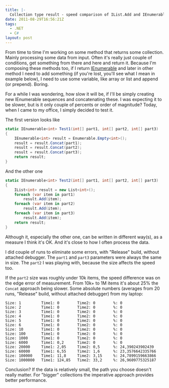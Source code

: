 ```yaml
---
title: |-
  Collection type result - speed comparison of IList.Add and IEnumerable.Concat
date: 2011-08-29T16:56:21Z
tags:
  - .NET
  - C#
layout: post
---
```

From time to time I'm working on some method that returns some collection. Mainly processing some data from input. Often it's really just couple of conditions, get something from there and here and return it. Because I'm composing these methods too, if I return [IEnumerable<T>][1] and later in other method I need to add something (if you're lost, you'll see what I mean in example below), I need to use some variable, like array or list and append (or prepend). Boring.

For a while I was wondering, how slow it will be, if I'll be simply creating new IEnumerable sequences and concatenating these. I was expecting it to be slower, but is it only couple of percents or order of magnitude? Today, when I came to my office, I simply decided to test it.

The first version looks like

```csharp
static IEnumerable<int> Test1(int[] part1, int[] part2, int[] part3)
{
	IEnumerable<int> result = Enumerable.Empty<int>();
	result = result.Concat(part1);
	result = result.Concat(part2);
	result = result.Concat(part3);
	return result;
}
```

And the other one

```csharp
static IEnumerable<int> Test2(int[] part1, int[] part2, int[] part3)
{
	IList<int> result = new List<int>();
	foreach (var item in part1)
		result.Add(item);
	foreach (var item in part2)
		result.Add(item);
	foreach (var item in part3)
		result.Add(item);
	return result;
}
```

Although it, especially the other one, can be written in different way(s), as a measure I think it's OK. And it's close to how I often process the data.

I did couple of runs to eliminate some errors, with "Release" build, without attached debugger. The `part1` and `part3` parameters were always the same in size. The `part2` I was playing with, because the size affects the speed too.

If the `part2` size was roughly under 10k items, the speed difference was on the edge error of measurement. From 10k+ to 1M items it's about 25% the `Concat` approach being slower. Some absolute numbers (averages from 20 runs, "Release" build, without attached debugger) from my laptop:

```text
Size: 1         Time1: 0        Time2: 0        %: 0
Size: 2         Time1: 0        Time2: 0        %: 0
Size: 3         Time1: 0        Time2: 0        %: 0
Size: 4         Time1: 0        Time2: 0        %: 0
Size: 5         Time1: 0        Time2: 0        %: 0
Size: 6         Time1: 0        Time2: 0        %: 0
Size: 10        Time1: 0        Time2: 0        %: 0
Size: 100       Time1: 0        Time2: 0        %: 0
Size: 1000      Time1: 0        Time2: 0        %: 0
Size: 6000      Time1: 0,2      Time2: 0        %: 0
Size: 20000     Time1: 2,05     Time2: 0,5      %: 24,390243902439
Size: 60000     Time1: 6,55     Time2: 1,6      %: 23,3576642335766
Size: 100000    Time1: 11,8     Time2: 3,15     %: 24,7899159663866
Size: 1000000   Time1: 124,85   Time2: 33,2     %: 26,9609775325187
```

Conclusion? If the data is relatively small, the path you choose doesn't really matter. For "bigger" collections the imperative approach provides better performance.

[1]: http://msdn.microsoft.com/en-us/library/9eekhta0.aspx